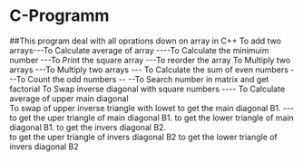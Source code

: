 # C-Programm
##This program deal with all oprations down on array in C++ 
To add two arrays---To Calculate average of array ----To Calculate the minimuim number ---To Print the square array ---To reorder the array 
To Multiply two arrays  ---To Multiply two arrays --- To Calculate the sum of even numbers  ---To Count the odd numbers --
--To Search number in matrix and get factorial
To Swap inverse diagonal with square numbers ---- To Calculate average of upper main diagonal  
To swap of upper inverse triangle with lowet
to get the main diagonal B1.  ---to get the uper triangle of main diagonal B1. 
to get the lower triangle of main diagonal B1. 
 to get the invers diagonal B2.  
 to get the uper triangle of invers diagonal B2 
 to get the lower triangle of invers diagonal B2


